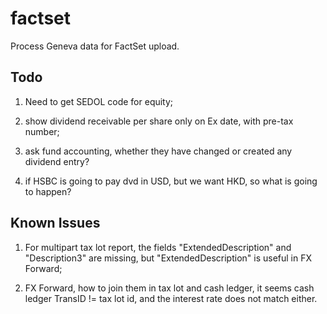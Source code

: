 # factset

Process Geneva data for FactSet upload.


## Todo

1. Need to get SEDOL code for equity;

4. show dividend receivable per share only on Ex date, with pre-tax number;

5. ask fund accounting, whether they have changed or created any dividend entry?

6. if HSBC is going to pay dvd in USD, but we want HKD, so what is going to happen?


## Known Issues

1. For multipart tax lot report, the fields "ExtendedDescription" and "Description3" are missing, but "ExtendedDescription" is useful in FX Forward;

2. FX Forward, how to join them in tax lot and cash ledger, it seems cash ledger TransID != tax lot id, and the interest rate does not match either.